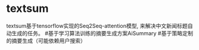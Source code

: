 # textsum
textsum基于tensorflow实现的Seq2Seq-attention模型, 来解决中文新闻标题自动生成的任务。
#基于学习算法训练的摘要生成方案AiSummary
#基于策略定制的摘要生成（可能依赖用户搜索）

